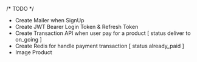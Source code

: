 /* TODO */

- Create Mailer when SignUp
- Create JWT Bearer Login Token & Refresh Token
- Create Transaction API when user pay for a product [ status deliver to on_going ]
- Create Redis for handle payment transaction [ status already_paid ]
- Image Product